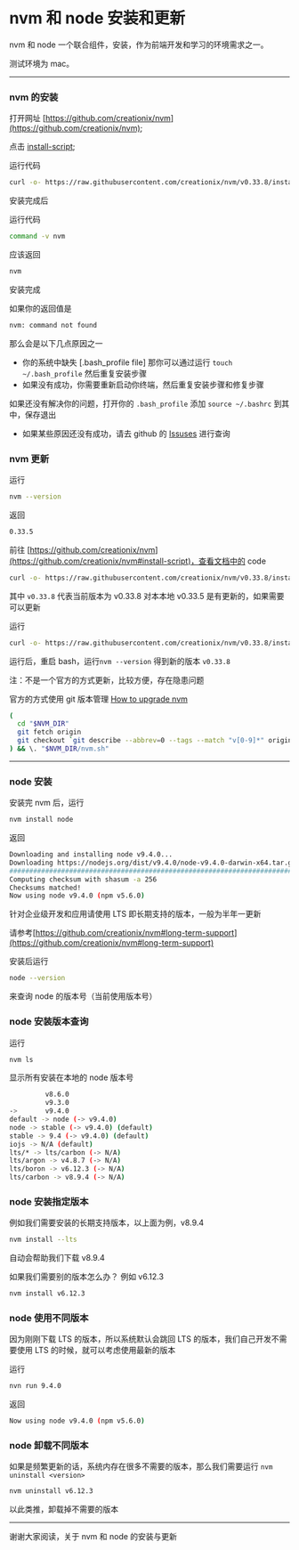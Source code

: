 # nvm 和 node 安装和更新

nvm 和 node 一个联合组件，安装，作为前端开发和学习的环境需求之一。

测试环境为 mac。

---

### nvm 的安装

打开网址 [https://github.com/creationix/nvm](https://github.com/creationix/nvm);

点击 [install-script](https://github.com/creationix/nvm#install-script);

运行代码

```bash
curl -o- https://raw.githubusercontent.com/creationix/nvm/v0.33.8/install.sh | bash
```

安装完成后

运行代码

```bash
command -v nvm
```

应该返回

```bash
nvm
```

安装完成

如果你的返回值是

```bash
nvm: command not found
```

那么会是以下几点原因之一

- 你的系统中缺失 [.bash_profile file] 那你可以通过运行 `touch ~/.bash_profile` 然后重复安装步骤
- 如果没有成功，你需要重新启动你终端，然后重复安装步骤和修复步骤

如果还没有解决你的问题，打开你的 `.bash_profile` 添加 `source ~/.bashrc` 到其中，保存退出

- 如果某些原因还没有成功，请去 github 的 [Issuses](https://github.com/creationix/nvm/issues/576) 进行查询

### nvm 更新

运行

```bash
nvm --version
```

返回

```bash
0.33.5
```

前往 [https://github.com/creationix/nvm](https://github.com/creationix/nvm#install-script)，查看文档中的 code

```bash
curl -o- https://raw.githubusercontent.com/creationix/nvm/v0.33.8/install.sh | bash
```

其中 `v0.33.8` 代表当前版本为 v0.33.8 对本本地 v0.33.5 是有更新的，如果需要可以更新

运行

```bash
curl -o- https://raw.githubusercontent.com/creationix/nvm/v0.33.8/install.sh | bash
```

运行后，重启 bash，运行`nvm --version` 得到新的版本 `v0.33.8`

注：不是一个官方的方式更新，比较方便，存在隐患问题

官方的方式使用 git 版本管理 [How to upgrade nvm](https://github.com/creationix/nvm/issues/400)

```bash
(
  cd "$NVM_DIR"
  git fetch origin
  git checkout `git describe --abbrev=0 --tags --match "v[0-9]*" origin`
) && \. "$NVM_DIR/nvm.sh"
```

---

### node 安装

安装完 nvm 后，运行

```bash
nvm install node
```

返回

```bash
Downloading and installing node v9.4.0...
Downloading https://nodejs.org/dist/v9.4.0/node-v9.4.0-darwin-x64.tar.gz...
######################################################################## 100.0%
Computing checksum with shasum -a 256
Checksums matched!
Now using node v9.4.0 (npm v5.6.0)
```

针对企业级开发和应用请使用 LTS 即长期支持的版本，一般为半年一更新

请参考[https://github.com/creationix/nvm#long-term-support](https://github.com/creationix/nvm#long-term-support)

安装后运行

```bash
node --version
```

来查询 node 的版本号（当前使用版本号）

### node 安装版本查询

运行

```bash
nvm ls
```

显示所有安装在本地的 node 版本号

```bash
         v8.6.0
         v9.3.0
->       v9.4.0
default -> node (-> v9.4.0)
node -> stable (-> v9.4.0) (default)
stable -> 9.4 (-> v9.4.0) (default)
iojs -> N/A (default)
lts/* -> lts/carbon (-> N/A)
lts/argon -> v4.8.7 (-> N/A)
lts/boron -> v6.12.3 (-> N/A)
lts/carbon -> v8.9.4 (-> N/A)
```

### node 安装指定版本

例如我们需要安装的长期支持版本，以上面为例，v8.9.4

```bash
nvm install --lts
```

自动会帮助我们下载 v8.9.4

如果我们需要别的版本怎么办？ 例如 v6.12.3

```bash
nvm install v6.12.3
```

### node 使用不同版本

因为刚刚下载 LTS 的版本，所以系统默认会跳回 LTS 的版本，我们自己开发不需要使用 LTS 的时候，就可以考虑使用最新的版本

运行

```bash
nvn run 9.4.0
```

返回

```bash
Now using node v9.4.0 (npm v5.6.0)
```

### node 卸载不同版本

如果是频繁更新的话，系统内存在很多不需要的版本，那么我们需要运行 `nvm uninstall <version>`

```bash
nvm uninstall v6.12.3
```

以此类推，卸载掉不需要的版本

---

谢谢大家阅读，关于 nvm 和 node 的安装与更新

